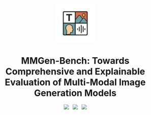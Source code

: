 <p align="center">
  <img src="/static/images/mmgen-bench.png" height="120">
</p>
<h1 align="center">MMGen-Bench: Towards Comprehensive and
Explainable Evaluation of Multi-Modal Image
Generation Models</h1>

<p align="center">
  <a href="https://arxiv.org/pdf/2411.15411"><img src="https://img.shields.io/badge/Paper-arXiv-b31b1b.svg"></a>
  &nbsp;
  <a href="https://hanghuacs.github.io/FineCaption/"><img src="https://img.shields.io/badge/Website-ProjectPage-A55D35"></a>
  &nbsp;
  <a href="https://huggingface.co/hhua2/finecaption"><img src="https://img.shields.io/badge/Resource-Dataset-EFBF6A.svg"></a>
</p>
